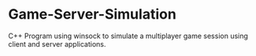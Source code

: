 # Game-Server-Simulation
C++ Program using winsock to simulate a multiplayer game session using client and server applications.
